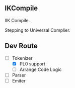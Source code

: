 ## IKCompile

IIK Compile.

Stepping to Universal Complier.

## Dev Route

- [ ] Tokenizer
  - [x] PL0 support
  - [ ] Arrange Code Logic
- [ ] Parser
- [ ] Emiter
